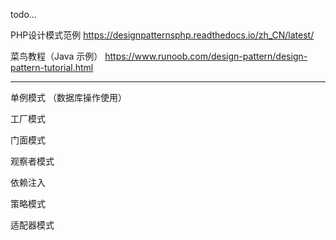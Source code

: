 todo...



PHP设计模式范例 https://designpatternsphp.readthedocs.io/zh_CN/latest/

菜鸟教程（Java 示例） https://www.runoob.com/design-pattern/design-pattern-tutorial.html

---

单例模式 （数据库操作使用）

工厂模式

门面模式

观察者模式

依赖注入

策略模式

适配器模式

